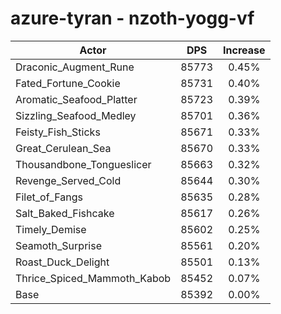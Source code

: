 # azure-tyran - nzoth-yogg-vf
| Actor | DPS | Increase |
|---|:---:|:---:|
|Draconic_Augment_Rune|85773|0.45%|
|Fated_Fortune_Cookie|85731|0.40%|
|Aromatic_Seafood_Platter|85723|0.39%|
|Sizzling_Seafood_Medley|85701|0.36%|
|Feisty_Fish_Sticks|85671|0.33%|
|Great_Cerulean_Sea|85670|0.33%|
|Thousandbone_Tongueslicer|85663|0.32%|
|Revenge_Served_Cold|85644|0.30%|
|Filet_of_Fangs|85635|0.28%|
|Salt_Baked_Fishcake|85617|0.26%|
|Timely_Demise|85602|0.25%|
|Seamoth_Surprise|85561|0.20%|
|Roast_Duck_Delight|85501|0.13%|
|Thrice_Spiced_Mammoth_Kabob|85452|0.07%|
|Base|85392|0.00%|
